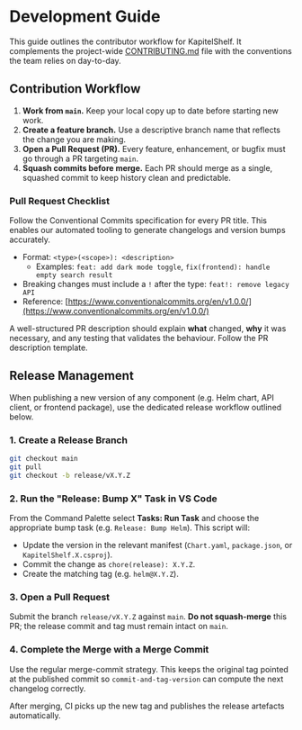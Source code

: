 # Development Guide

This guide outlines the contributor workflow for KapitelShelf. It complements the project-wide [CONTRIBUTING.md](../CONTRIBUTING.md) file with the conventions the team relies on day-to-day.

## Contribution Workflow

1. **Work from `main`.** Keep your local copy up to date before starting new work.
2. **Create a feature branch.** Use a descriptive branch name that reflects the change you are making.
3. **Open a Pull Request (PR).** Every feature, enhancement, or bugfix must go through a PR targeting `main`.
4. **Squash commits before merge.** Each PR should merge as a single, squashed commit to keep history clean and predictable.

### Pull Request Checklist

Follow the Conventional Commits specification for every PR title. This enables our automated tooling to generate changelogs and version bumps accurately.

- Format: `<type>(<scope>): <description>`
  - Examples: `feat: add dark mode toggle`, `fix(frontend): handle empty search result`
- Breaking changes must include a `!` after the type: `feat!: remove legacy API`
- Reference: [https://www.conventionalcommits.org/en/v1.0.0/](https://www.conventionalcommits.org/en/v1.0.0/)

A well-structured PR description should explain **what** changed, **why** it was necessary, and any testing that validates the behaviour. Follow the PR description template.

## Release Management

When publishing a new version of any component (e.g. Helm chart, API client, or frontend package), use the dedicated release workflow outlined below.

### 1. Create a Release Branch

```bash
git checkout main
git pull
git checkout -b release/vX.Y.Z
```

### 2. Run the "Release: Bump X" Task in VS Code

From the Command Palette select **Tasks: Run Task** and choose the appropriate bump task (e.g. `Release: Bump Helm`). This script will:

- Update the version in the relevant manifest (`Chart.yaml`, `package.json`, or `KapitelShelf.X.csproj`).
- Commit the change as `chore(release): X.Y.Z`.
- Create the matching tag (e.g. `helm@X.Y.Z`).

### 3. Open a Pull Request

Submit the branch `release/vX.Y.Z` against `main`. **Do not squash-merge** this PR; the release commit and tag must remain intact on `main`.

### 4. Complete the Merge with a Merge Commit

Use the regular merge-commit strategy. This keeps the original tag pointed at the published commit so `commit-and-tag-version` can compute the next changelog correctly.

After merging, CI picks up the new tag and publishes the release artefacts automatically.
